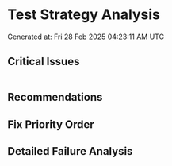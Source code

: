 # Test Strategy Analysis
Generated at: Fri 28 Feb 2025 04:23:11 AM UTC

## Critical Issues
```
```

## Recommendations

## Fix Priority Order

## Detailed Failure Analysis
```
```
